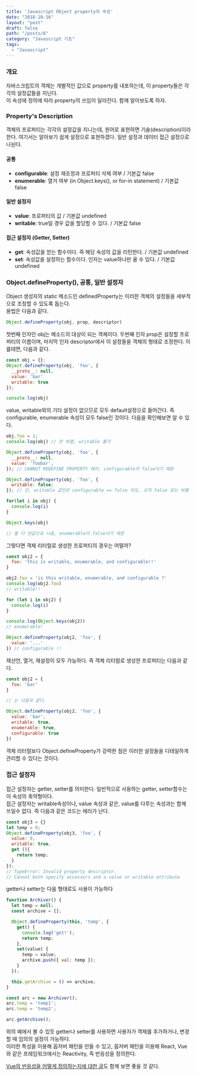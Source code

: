 ```yaml
---
title: 'Javascript Object property의 속성'
date: "2018-10-16"
layout: "post"
draft: false
path: "/posts/6"
category: "Javascript 기초"
tags:
  - "Javascript"
---
```


### 개요
자바스크립트의 객체는 개별적인 값으로 property를 내포하는데, 이 property들은 각각의 설정값들을 지닌다.<br>
이 속성에 정의에 따라 property의 쓰임이 달라진다. 함께 알아보도록 하자.

### Property's Description
객체의 프로퍼티는 각각의 설정값을 지니는데, 원어로 표현하면 기술(description)이라 한다. 여기서는 알아보기 쉽게 설정으로 표현하겠다. 일반 설정과 데이터 접근 설정으로 나뉜다.

#### 공통
- **configurable**: 설정 재조정과 프로퍼티 삭제 여부 / 기본값 false
- **enumerable**: 열거 여부 (in Object.keys(), or for-in statement) / 기본값 false

#### 일반 설정자
- **value**: 프로퍼티의 값 / 기본값 undefined
- **writable**: true일 경우 값을 할당할 수 있다. / 기본값 false

#### 접근 설정자 (Getter, Setter)
- **get**: 속성값을 얻는 함수이다. 즉 해당 속성의 값을 리턴한다. / 기본값 undefined
- **set**: 속성값을 설정하는 함수이다. 인자는 value하나만 올 수 있다. / 기본값 undefined

### Object.defineProperty(), 공통, 일반 설정자
Object 생성자의 static 메소드인 definedProperty는 이러한 객체의 설정들을 세부적으로 조정할 수 있도록 돕는다.<br>
용법은 다음과 같다.
```javascript
Object.defineProperty(obj, prop, descriptor)
```
첫번째 인자인 obj는 메소드의 대상이 되는 객체이다. 두번째 인자 prop은 설정할 프로퍼티의 이름이며, 마지막 인자 descriptor에서 이 설정들을 객체의 형태로 조정한다. 이를테면, 다음과 같다.

```javascript
const obj = {};
Object.defineProperty(obj, 'foo', {
  __proto__: null,
  value: 'bar'
  writable: true
});

console.log(obj)
```
value, writable외의 기타 설정이 없으므로 모두 default설정으로 들어간다. 즉 configurable, enumerable 속성이 모두 false인 것이다. 다음을 확인해보면 알 수 있다.

```javascript
obj.foo = 1; 
console.log(obj) // 안 바뀜, writable 불가

Object.defineProperty(obj, 'foo', {
  __proto__: null,
  value: 'foobar',
}); // CANNOT REDEFINE PROPERTY 에러, configurable이 false이기 때문

Object.defineProperty(obj, 'foo', {
  writable: false;
}); // 단, writable 값만은 configurable == false 라도, 오직 false 로는 바뀔 수 있다

for(let i in obj) {
  console.log(i) 
}

Object.keys(obj)

// 둘 다 빈값으로 나옴, enumerable이 false이기 때문

```

그렇다면 객체 리터럴로 생성한 프로퍼티의 경우는 어떨까?
```javascript
const obj2 = {
  foo: 'this is writable, enumerable, and configurable!!'
}

obj2.foo = 'is this writable, enumerable, and configurable ?'
console.log(obj2.foo)
// writable!!

for (let i in obj2) {
  console.log(i)
}

console.log(Object.keys(obj2))
// enumerable!

Object.defineProperty(obj2, 'foo', {
  value: '...'
}) // configurable !!
```

재선언, 열거, 재설정이 모두 가능하다. 즉 객체 리터럴로 생성한 프로퍼티는 다음과 같다.
```javascript
const obj2 = {
  foo: 'bar'
}

// 는 다음과 같다.

Object.defineProperty(obj2, 'foo', {
  value: 'bar',
  writable: true,
  enumerable: true,
  configurable: true
})
```

객체 리터럴보다 Object.defineProperty가 강력한 점은 이러한 설정들을 디테일하게 관리할 수 있다는 것이다.

### 접근 설정자
접근 설정자는 getter, setter를 의미한다. 일반적으로 사용하는 getter, setter함수는 이 속성의 축약형이다.<br>
접근 설정자는 writable속성이나, value 속성과 같은, value를 다루는 속성과는 함께 쓰일수 없다. 즉 다음과 같은 코드는 에러가 난다.

```javascript
const obj3 = {}
let temp = 0;
Object.defineProperty(obj3, 'foo', {
  value: 0,
  writable: true,
  get (){
    return temp;
  }
});
// TypeError: Invalid property descriptor. 
// Cannot both specify accessors and a value or writable attribute
```
getter나 setter는 다음 형태로도 사용이 가능하다
```javascript
function Archiver() {
  let temp = null;
  const archive = [];

  Object.defineProperty(this, 'temp', {
    get() {
      console.log('get!');
      return temp;
    },
    set(value) {
      temp = value;
      archive.push({ val: temp });
    }
  });

  this.getArchive = () => archive;
}

const arc = new Archiver();
arc.temp = 'temp1';
arc.temp = 'temp2';

arc.getArchive();
```
위의 예에서 볼 수 있듯 getter나 setter를 사용하면 사용자가 객체를 추가하거나, 변경할 때 임의의 설정이 가능하다.<br>
이러한 특성을 이용해 옵저버 패턴을 만들 수 있고, 옵저버 패턴을 이용해 React, Vue와 같은 프레임워크에서는 Reactivity, 즉 반응성을 정의한다.

[Vue의 반응성을 어떻게 정의하는지에 대한 글](http://vuejs.kr/jekyll/update/2017/01/21/how-vue-add-observer-getter-setter/)도 함께 보면 좋을 것 같다.

